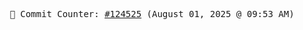 <p align="center">
    <samp>
        📮 Commit Counter: <a href="https://github.com/Javascript-void0/Javascript-void0/commits/main">#124525</a> (August 01, 2025 @ 09:53 AM)
    </samp>
</p>